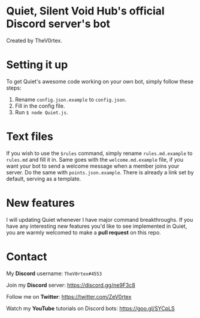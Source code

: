# Quiet, Silent Void Hub's official Discord server's bot
Created by TheV0rtex.

# Setting it up
To get Quiet's awesome code working on your own bot, simply follow these steps:

1. Rename `config.json.example` to `config.json`.
2. Fill in the config file.
3. Run `$ node Quiet.js`.

# Text files
If you wish to use the `$rules` command, simply rename `rules.md.example` to `rules.md` and fill it in.
Same goes with the `welcome.md.example` file, if you want your bot to send a welcome message when a member joins your server.
Do the same with `points.json.example`. There is already a link set by default, serving as a template.

# New features
I will updating Quiet whenever I have major command breakthroughs. If you have any interesting new features you'd like to see implemented in Quiet, you are warmly welcomed to make a **pull request** on this repo.

# Contact
My **Discord** username: `TheV0rtex#4553`

Join my **Discord** server: https://discord.gg/ne9F3c8

Follow me on **Twitter**: https://twitter.com/ZeV0rtex

Watch my **YouTube** tutorials on Discord bots: https://goo.gl/SYCpLS

